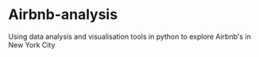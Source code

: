 # Airbnb-analysis
Using data analysis and visualisation tools in python to explore Airbnb's in New York City
